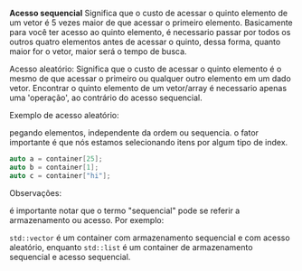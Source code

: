 **Acesso sequencial** Significa que o custo de acessar o quinto elemento de um vetor é 5 vezes maior de que acessar o primeiro elemento.
Basicamente para você ter acesso ao quinto elemento, é necessario passar por todos os outros quatro elementos antes de acessar o quinto,
dessa forma, quanto maior for o vetor, maior será o tempo de busca.

Acesso aleatório: Significa que o custo de acessar o quinto elemento é o mesmo de que acessar o primeiro ou qualquer outro elemento 
em um dado vetor. Encontrar o quinto elemento de um vetor/array é necessario apenas uma 'operação', ao contrário do acesso sequencial.


Exemplo de acesso aleatório:

pegando elementos, independente da ordem ou sequencia.
o fator importante é que nós estamos selecionando itens por algum tipo de index.

```cpp
auto a = container[25];
auto b = container[1];
auto c = container["hi"];
```

Observações:

é importante notar que o termo "sequencial" pode se referir a armazenamento ou acesso. Por exemplo:

`std::vector` é um container com armazenamento sequencial e com acesso aleatório, enquanto `std::list` é um container
de armazenamento sequencial e acesso sequencial. 
